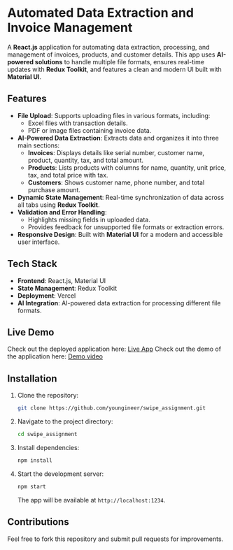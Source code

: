 # Automated Data Extraction and Invoice Management

A **React.js** application for automating data extraction, processing, and management of invoices, products, and customer details. This app uses **AI-powered solutions** to handle multiple file formats, ensures real-time updates with **Redux Toolkit**, and features a clean and modern UI built with **Material UI**.

## Features

- **File Upload**: Supports uploading files in various formats, including:
  - Excel files with transaction details.
  - PDF or image files containing invoice data.
- **AI-Powered Data Extraction**: Extracts data and organizes it into three main sections:
  - **Invoices**: Displays details like serial number, customer name, product, quantity, tax, and total amount.
  - **Products**: Lists products with columns for name, quantity, unit price, tax, and total price with tax.
  - **Customers**: Shows customer name, phone number, and total purchase amount.
- **Dynamic State Management**: Real-time synchronization of data across all tabs using **Redux Toolkit**.
- **Validation and Error Handling**:
  - Highlights missing fields in uploaded data.
  - Provides feedback for unsupported file formats or extraction errors.
- **Responsive Design**: Built with **Material UI** for a modern and accessible user interface.

## Tech Stack

- **Frontend**: React.js, Material UI
- **State Management**: Redux Toolkit
- **Deployment**: Vercel
- **AI Integration**: AI-powered data extraction for processing different file formats.

## Live Demo

Check out the deployed application here: [Live App](https://invoice-management-kartiks.vercel.app/)
Check out the demo of the application here: [Demo video](https://drive.google.com/file/d/1cQnrz1_WSP35wJ4K0qxxovhlR6BlM1n8/view?usp=drive_link)

## Installation

1. Clone the repository:
   ```bash
   git clone https://github.com/youngineer/swipe_assignment.git
   ```
2. Navigate to the project directory:
   ```bash
   cd swipe_assignment
   ```
3. Install dependencies:
   ```bash
   npm install
   ```
4. Start the development server:
   ```bash
   npm start
   ```
   The app will be available at `http://localhost:1234`.

## Contributions

Feel free to fork this repository and submit pull requests for improvements.
